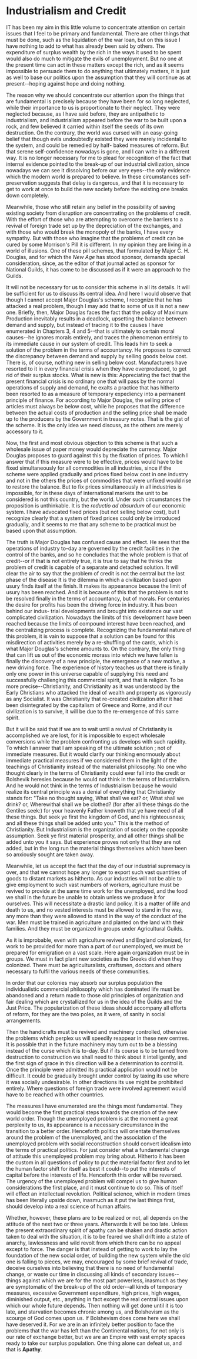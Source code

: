 # Industrialism and Credit

IT has been my aim in this little volume to concentrate attention on certain issues that I feel to be primary and fundamental. There are other things that must be done, such as the liquidation of the war loan, but on this issue I have nothing to add to what has already been said by others. The expenditure of surplus wealth by the rich in the ways it used to be spent would also do much to mitigate the evils of unemployment. But no one at the present time can act in these matters except the rich, and as it seems impossible to persuade them to do anything that ultimately matters, it is just as well to base our politics upon the assumption that they will continue as at present--hoping against hope and doing nothing.

The reason why we should concentrate our attention upon the things that are fundamental is precisely because they have been for so long neglected, while their importance to us is proportionate to their neglect. They were neglected because, as I have said before, they are antipathetic to industrialism, and industrialism appeared before the war to be built upon a rock, and few believed it carried within itself the seeds of its own destruction. On the contrary, the world was cursed with an easy-going belief that though evils undoubtedly existed they were merely incidental to the system, and could be remedied by half- baked measures of reform. But that serene self-confidence nowadays is gone, and I can write in a different way. It is no longer necessary for me to plead for recognition of the fact that internal evidence pointed to the break-up of our industrial civilization, since nowadays we can see it dissolving before our very eyes--the only evidence which the modern world is prepared to believe. In these circumstances self-preservation suggests that delay is dangerous, and that it is necessary to get to work at once to build the new society before the existing one breaks down completely.

Meanwhile, those who still retain any belief in the possibility of saving existing society from disruption are concentrating on the problems of credit. With the effort of those who are attempting to overcome the barriers to a revival of foreign trade set up by the depreciation of the exchanges, and with those who would break the monopoly of the banks, I have every sympathy. But with those who imagine that the problems of credit can be cured by some Morrison's Pill it is different. In my opinion they are living in a world of illusions. One of these pill schemes, that formulated by Major C. H. Douglas, and for which the *New Age* has stood sponsor, demands special consideration, since, as the editor of that journal acted as sponsor for National Guilds, it has come to be discussed as if it were an approach to the Guilds.

It will not be necessary for us to consider this scheme in all its details. It will be sufficient for us to discuss its central idea. And here I would observe that though I cannot accept Major Douglas's scheme, I recognize that he has attacked a real problem, though I may add that to some of us it is not a new one. Briefly, then, Major Douglas faces the fact that the policy of Maximum Production inevitably results in a deadlock, upsetting the balance between demand and supply, but instead of tracing it to the causes I have enumerated in Chapters 3, 4 and 5--that is ultimately to certain moral causes--he ignores morals entirely, and traces the phenomenon entirely to its immediate cause in our system of credit. This leads him to seek a solution of the problem in the terms of accountancy. He proposes to correct the discrepancy between demand and supply by selling goods below cost. There is, of course, nothing new in selling below cost. Manufacturers have resorted to it in every financial crisis when they have overproduced, to get rid of their surplus stocks. What is new is this: Appreciating the fact that the present financial crisis is no ordinary one that will pass by the normal operations of supply and demand, he exalts a practice that has hitherto been resorted to as a measure of temporary expediency into a permanent principle of finance. For according to Major Douglas, the selling price of articles must always be below cost, while he proposes that the difference between the actual costs of production and the selling price shall be made up to the producers by the Government in treasury notes. That is the gist of the scheme. It is the only idea we need discuss, as the others are merely accessory to it.

Now, the first and most obvious objection to this scheme is that such a wholesale issue of paper money would depreciate the currency. Major Douglas proposes to guard against this by the fixation of prices. To which I answer that if this measure were to be effective, prices would have to be fixed simultaneously for all commodities in all industries, since if the scheme were applied gradually and prices fixed below cost in one industry and not in the others the prices of commodities that were unfixed would rise to restore the balance. But to fix prices simultaneously in all industries is impossible, for in these days of international markets the unit to be considered is not this country, but the world. Under such circumstances the proposition is unthinkable. It is the *reductio ad absurdum* of our economic system. I have advocated fixed prices (but not selling below cost), but I recognize clearly that a system of fixed prices could only be introduced gradually, and it seems to me that any scheme to be practical must be based upon that assumption.

The truth is Major Douglas has confused cause and effect. He sees that the operations of industry to-day are governed by the credit facilities in the control of the banks, and so he concludes that the whole problem is that of credit--or if that is not entirely true, it is true to say that he thinks the problem of credit is capable of a separate and detached solution. It will clear the air to say that the problem of credit is not the central but the last phase of the disease It is the dilemma in which a civilization based upon usury finds itself at the finish. It makes its appearance because the limit of usury has been reached. And it is because of this that the problem is not to be resolved finally in the terms of accountancy, but of morals. For centuries the desire for profits has been the driving force in industry. It has been behind our indus- trial developments and brought into existence our vast complicated civilization. Nowadays the limits of this development have been reached because the limits of compound interest have been reached, and the centralizing process is complete. Recognizing the fundamental nature of this problem, it is vain to suppose that a solution can be found for this misdirection of activities merely by a re-shuffling of the cards, which is what Major Douglas's scheme amounts to. On the contrary, the only thing that can lift us out of the economic morass into which we have fallen is finally the discovery of a new principle, the emergence of a new motive, a new driving force. The experience of history teaches us that there is finally only one power in this universe capable of supplying this need and successfully challenging this commercial spirit, and that is religion. To be more precise--Christianity, and Christianity as it was understood by the Early Christians who attacked the ideal of wealth and property as vigorously as any Socialist. It was Christianity that re-created civilization after it had been disintegrated by the capitalism of Greece and Rome, and if our civilization is to survive, it will be due to the re-emergence of this same spirit.

But it will be said that if we are to wait until a revival of Christianity is accomplished we are lost, for it is impossible to expect wholesale conversions while the problem confronting us develops with such rapidity. To which I answer that I am speaking of the ultimate solution ; not of immediate measures. But it would clarify our thinking enormously about immediate practical measures if we considered them in the light of the teachings of Christianity instead of the materialist philosophy. No one who thought clearly in the terms of Christianity could ever fall into the credit or Bolshevik heresies because he would not think in the terms of Industrialism. And he would not think in the terms of Industrialism because he would realize its central principle was a denial of everything that Christianity stands for: "Take no thought saying, What shall we eat? or, What shall we drink? or, Wherewithal shall we be clothed? (for after all these things do the Gentiles seek:) for your heavenly Father knoweth that ye have need of all these things. But seek ye first the kingdom of God, and his righteousness; and all these things shall be added unto you." This is the method of Christianity. But Industrialism is the organization of society on the opposite assumption. Seek ye first material prosperity, and all other things shall be added unto you it says. But experience proves not only that they are not added, but in the long run the material things themselves which have been so anxiously sought are taken away.

Meanwhile, let us accept the fact that the day of our industrial supremacy is over, and that we cannot hope any longer to export such vast quantities of goods to distant markets as hitherto. As our industries will not be able to give employment to such vast numbers of workers, agriculture must be revived to provide at the same time work for the unemployed, and the food we shall in the future be unable to obtain unless we produce it for ourselves. This will necessitate a drastic land policy. It is a matter of life and death to us, and no vested interests must be allowed to stand in the way, any more than they were allowed to stand in the way of the conduct of the war. Men must be trained in agriculture and planted on the land with their families. And they must be organized in groups under Agricultural Guilds.

As it is improbable, even with agriculture revived and England colonized, for work to be provided for more than a part of our unemployed, we must be prepared for emigration on a vast scale. Here again organization must be in groups. We must in fact plant new societies as the Greeks did when they colonized. There must be agriculturalists, craftsmen, doctors and others necessary to fulfil the various needs of these communities.

In order that our colonies may absorb our surplus population the individualistic commercial philosophy which has dominated life must be abandoned and a return made to those old principles of organization and fair dealing which are crystallized for us in the idea of the Guilds and the Just Price. The popularization of these ideas should accompany all efforts of reform, for they are the two poles, as it were, of sanity in social arrangements.

Then the handicrafts must be revived and machinery controlled, otherwise the problems which perplex us will speedily reappear in these new centres. It is possible that in the future machinery may turn out to be a blessing instead of the curse which it is to-day. But if its course is to be turned from destruction to construction we shall need to think about it intelligently, and the first sign of grace in this direction will be a determination to control it. Once the principle were admitted its practical application would not be difficult. It could be gradually brought under control by taxing its use where it was socially undesirable. In other directions its use might be prohibited entirely. Where questions of foreign trade were involved agreement would have to be reached with other countries.

The measures I have enumerated are the things most fundamental. They would become the first practical steps towards the creation of the new world order. Though the unemployed problem is at the moment a great perplexity to us, its appearance is a necessary circumstance in the transition to a better order. Henceforth politics will orientate themselves around the problem of the unemployed, and the association of the unemployed problem with social reconstruction should convert idealism into the terms of practical politics. For just consider what a fundamental change of attitude this unemployed problem may bring about. Hitherto it has been the custom in all questions of policy to put the material factor first and to let the human factor shift for itself as best it could--to put the interests of capital before the interests of life. Henceforth this order will be reversed. The urgency of the unemployed problem will compel us to give human considerations the first place, and it must continue to do so. This of itself will effect an intellectual revolution. Political science, which in modern times has been literally upside down, inasmuch as it put the last things first, should develop into a real science of human affairs.

Whether, however, these plans are to be realized or not, all depends on the attitude of the next two or three years. Afterwards it will be too late. Unless the present extraordinary spirit of apathy can be shaken and drastic action taken to deal with the situation, it is to be feared we shall drift into a state of anarchy, lawlessness and wild revolt from which there can be no appeal except to force. The danger is that instead of getting to work to lay the foundation of the new social order, of building the new system while the old one is falling to pieces, we may, encouraged by some brief revival of trade, deceive ourselves into believing that there is no need of fundamental change, or waste our time in discussing all kinds of secondary issues--things against which we are for the most part powerless, inasmuch as they are symptomatic of the break-up of the old order--all kinds of temporary measures, excessive Government expenditure, high prices, high wages, diminished output, etc., anything in fact except the real central issues upon which our whole future depends. Then nothing will get done until it is too late, and starvation becomes chronic among us, and Bolshevism as the scourge of God comes upon us. If Bolshevism does come here we shall have deserved it. For we are in an infinitely better position to face the problems that the war has left than the Continental nations, for not only is our rate of exchange better, but we are an Empire with vast empty spaces ready to take our surplus population. One thing alone can defeat us, and that is **Apathy**.
